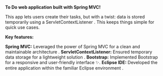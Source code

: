 **To Do web application built with Spring MVC!**

This app lets users create their tasks, but with a twist: data is stored temporarily using a ServletContextListener . This keeps things simple for quick use cases.

**Key features:**

**Spring MVC:** Leveraged the power of Spring MVC for a clean and maintainable architecture .
**ServletContextListener:** Ensured temporary data storage for a lightweight solution .
**Bootstrap:** Implemented Bootstrap for a responsive and user-friendly interface ✨.
**Eclipse IDE:** Developed the entire application within the familiar Eclipse environment .
